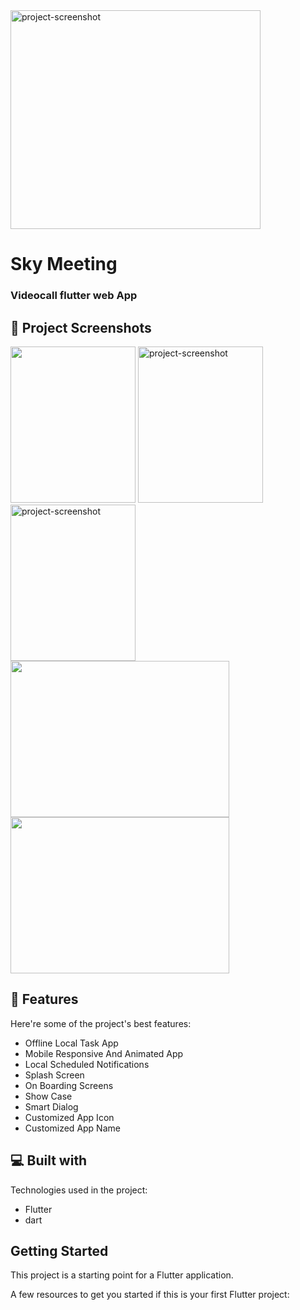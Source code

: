 
<img src="https://i.imgur.com/YLbdShs.png" alt="project-screenshot" width="400" height="350/">

# Sky Meeting
<h3>Videocall flutter web App </h4>


## 🎦 Project Screenshots
<div>
<img src="https://github.com/hassanolaa/SkyMeeting/assets/123651741/9e5f1cb9-8f3f-4945-bf3b-8b5498b98b1e" width="200" height="250/">

<img src="https://github.com/hassanolaa/SkyMeeting/assets/123651741/a9972d43-1253-4d20-a29a-1f48db122ab7" alt="project-screenshot" width="200" height="250/">

<img src="https://github.com/hassanolaa/SkyMeeting/assets/123651741/ecade759-be8f-4729-9ff7-c750a5b6a736" alt="project-screenshot" width="200" height="250/">
</div>

<div>
<img src="https://github.com/hassanolaa/SkyMeeting/assets/123651741/274ca54c-ed83-4c84-9485-172dbeea6193" width="350" height="250">
<img src="https://github.com/hassanolaa/SkyMeeting/assets/123651741/b0d79d3f-e552-4a9a-84a7-c11eb31833f4" width="350" height="250">

</div>

## 🧐 Features

Here're some of the project's best features:

* Offline Local Task App
* Mobile Responsive And Animated App
* Local Scheduled Notifications
* Splash Screen
* On Boarding Screens
* Show Case
* Smart Dialog
* Customized App Icon
* Customized App Name

## 💻 Built with

Technologies used in the project:

* Flutter
* dart

## Getting Started

This project is a starting point for a Flutter application.

A few resources to get you started if this is your first Flutter project:
